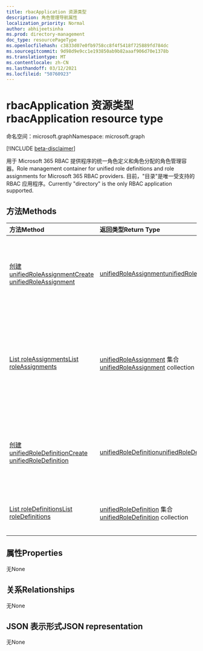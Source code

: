 ```yaml
---
title: rbacApplication 资源类型
description: 角色管理导航属性
localization_priority: Normal
author: abhijeetsinha
ms.prod: directory-management
doc_type: resourcePageType
ms.openlocfilehash: c3833d07e0fb9758cc8f4f5418f725889fd784dc
ms.sourcegitcommit: 9d98d9e9cc1e193850ab9b82aaaf906d70e1378b
ms.translationtype: MT
ms.contentlocale: zh-CN
ms.lasthandoff: 03/12/2021
ms.locfileid: "50760923"
---
```

# <a name="rbacapplication-resource-type"></a><span data-ttu-id="c9c1f-103">rbacApplication 资源类型</span><span class="sxs-lookup"><span data-stu-id="c9c1f-103">rbacApplication resource type</span></span>

<span data-ttu-id="c9c1f-104">命名空间：microsoft.graph</span><span class="sxs-lookup"><span data-stu-id="c9c1f-104">Namespace: microsoft.graph</span></span>

[!INCLUDE [beta-disclaimer](../../includes/beta-disclaimer.md)]

<span data-ttu-id="c9c1f-105">用于 Microsoft 365 RBAC 提供程序的统一角色定义和角色分配的角色管理容器。</span><span class="sxs-lookup"><span data-stu-id="c9c1f-105">Role management container for unified role definitions and role assignments for Microsoft 365 RBAC providers.</span></span> <span data-ttu-id="c9c1f-106">目前，"目录"是唯一受支持的 RBAC 应用程序。</span><span class="sxs-lookup"><span data-stu-id="c9c1f-106">Currently "directory" is the only RBAC application supported.</span></span>

## <a name="methods"></a><span data-ttu-id="c9c1f-107">方法</span><span class="sxs-lookup"><span data-stu-id="c9c1f-107">Methods</span></span>

| <span data-ttu-id="c9c1f-108">方法</span><span class="sxs-lookup"><span data-stu-id="c9c1f-108">Method</span></span>       | <span data-ttu-id="c9c1f-109">返回类型</span><span class="sxs-lookup"><span data-stu-id="c9c1f-109">Return Type</span></span> | <span data-ttu-id="c9c1f-110">说明</span><span class="sxs-lookup"><span data-stu-id="c9c1f-110">Description</span></span> |
|:-------------|:------------|:------------|
| [<span data-ttu-id="c9c1f-111">创建 unifiedRoleAssignment</span><span class="sxs-lookup"><span data-stu-id="c9c1f-111">Create unifiedRoleAssignment</span></span>](../api/rbacapplication-post-roleassignments.md) | [<span data-ttu-id="c9c1f-112">unifiedRoleAssignment</span><span class="sxs-lookup"><span data-stu-id="c9c1f-112">unifiedRoleAssignment</span></span>](unifiedroleassignment.md) | <span data-ttu-id="c9c1f-113">通过发布到 roleAssignments 集合创建新的 unifiedRoleAssignment。</span><span class="sxs-lookup"><span data-stu-id="c9c1f-113">Create a new unifiedRoleAssignment by posting to the roleAssignments collection.</span></span> |
| [<span data-ttu-id="c9c1f-114">List roleAssignments</span><span class="sxs-lookup"><span data-stu-id="c9c1f-114">List roleAssignments</span></span>](../api/rbacapplication-list-roleassignments.md) | <span data-ttu-id="c9c1f-115">[unifiedRoleAssignment](unifiedroleassignment.md) 集合</span><span class="sxs-lookup"><span data-stu-id="c9c1f-115">[unifiedRoleAssignment](unifiedroleassignment.md) collection</span></span> | <span data-ttu-id="c9c1f-116">获取 unifiedRoleAssignment 对象集合。</span><span class="sxs-lookup"><span data-stu-id="c9c1f-116">Get a unifiedRoleAssignment object collection.</span></span> <span data-ttu-id="c9c1f-117">通过筛选 roleDefitionId 或 principalId，只能查询特定实例。</span><span class="sxs-lookup"><span data-stu-id="c9c1f-117">Only specific instances can be queried, by filtering on roleDefitionId or principalId.</span></span> |
| [<span data-ttu-id="c9c1f-118">创建 unifiedRoleDefinition</span><span class="sxs-lookup"><span data-stu-id="c9c1f-118">Create unifiedRoleDefinition</span></span>](../api/rbacapplication-post-roledefinitions.md) | [<span data-ttu-id="c9c1f-119">unifiedRoleDefinition</span><span class="sxs-lookup"><span data-stu-id="c9c1f-119">unifiedRoleDefinition</span></span>](unifiedroledefinition.md) | <span data-ttu-id="c9c1f-120">通过发布到 roleDefinitions 集合创建新的 unifiedRoleDefinition。</span><span class="sxs-lookup"><span data-stu-id="c9c1f-120">Create a new unifiedRoleDefinition by posting to the roleDefinitions collection.</span></span> |
| [<span data-ttu-id="c9c1f-121">List roleDefinitions</span><span class="sxs-lookup"><span data-stu-id="c9c1f-121">List roleDefinitions</span></span>](../api/rbacapplication-list-roledefinitions.md) | <span data-ttu-id="c9c1f-122">[unifiedRoleDefinition](unifiedroledefinition.md) 集合</span><span class="sxs-lookup"><span data-stu-id="c9c1f-122">[unifiedRoleDefinition](unifiedroledefinition.md) collection</span></span> | <span data-ttu-id="c9c1f-123">获取 unifiedRoleDefinition 对象集合。</span><span class="sxs-lookup"><span data-stu-id="c9c1f-123">Get a unifiedRoleDefinition object collection.</span></span> |

## <a name="properties"></a><span data-ttu-id="c9c1f-124">属性</span><span class="sxs-lookup"><span data-stu-id="c9c1f-124">Properties</span></span>

<span data-ttu-id="c9c1f-125">无</span><span class="sxs-lookup"><span data-stu-id="c9c1f-125">None</span></span>

## <a name="relationships"></a><span data-ttu-id="c9c1f-126">关系</span><span class="sxs-lookup"><span data-stu-id="c9c1f-126">Relationships</span></span>

<span data-ttu-id="c9c1f-127">无</span><span class="sxs-lookup"><span data-stu-id="c9c1f-127">None</span></span>

## <a name="json-representation"></a><span data-ttu-id="c9c1f-128">JSON 表示形式</span><span class="sxs-lookup"><span data-stu-id="c9c1f-128">JSON representation</span></span>

<span data-ttu-id="c9c1f-129">无</span><span class="sxs-lookup"><span data-stu-id="c9c1f-129">None</span></span>

<!-- uuid: 16cd6b66-4b1a-43a1-adaf-3a886856ed98
2019-02-04 14:57:30 UTC -->
<!-- {
  "type": "#page.annotation",
  "description": "rbacApplication resource",
  "keywords": "",
  "section": "documentation",
  "tocPath": ""
}-->


